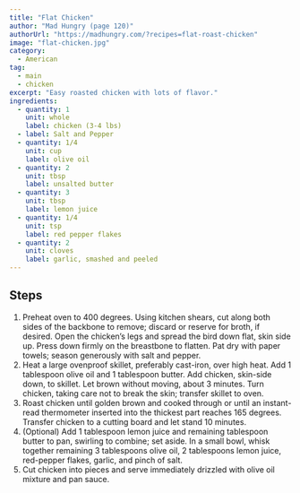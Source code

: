 ```yaml
---
title: "Flat Chicken"
author: "Mad Hungry (page 120)"
authorUrl: "https://madhungry.com/?recipes=flat-roast-chicken"
image: "flat-chicken.jpg"
category:
  - American
tag:
  - main
  - chicken
excerpt: "Easy roasted chicken with lots of flavor."
ingredients:
  - quantity: 1
    unit: whole
    label: chicken (3-4 lbs)
  - label: Salt and Pepper
  - quantity: 1/4
    unit: cup
    label: olive oil
  - quantity: 2
    unit: tbsp
    label: unsalted butter
  - quantity: 3
    unit: tbsp
    label: lemon juice
  - quantity: 1/4
    unit: tsp
    label: red pepper flakes
  - quantity: 2
    unit: cloves
    label: garlic, smashed and peeled
---
```


## Steps

1. Preheat oven to 400 degrees. Using kitchen shears, cut along both sides of the backbone to remove; discard or reserve for broth, if desired. Open the chicken’s legs and spread the bird down flat, skin side up. Press down firmly on the breastbone to flatten. Pat dry with paper towels; season generously with salt and pepper.
2. Heat a large ovenproof skillet, preferably cast-iron, over high heat. Add 1 tablespoon olive oil and 1 tablespoon butter. Add chicken, skin-side down, to skillet. Let brown without moving, about 3 minutes. Turn chicken, taking care not to break the skin; transfer skillet to oven.
3. Roast chicken until golden brown and cooked through or until an instant-read thermometer inserted into the thickest part reaches 165 degrees. Transfer chicken to a cutting board and let stand 10 minutes.
4. (Optional) Add 1 tablespoon lemon juice and remaining tablespoon butter to pan, swirling to combine; set aside. In a small bowl, whisk together remaining 3 tablespoons olive oil, 2 tablespoons lemon juice, red-pepper flakes, garlic, and pinch of salt.
5. Cut chicken into pieces and serve immediately drizzled with olive oil mixture and pan sauce.
